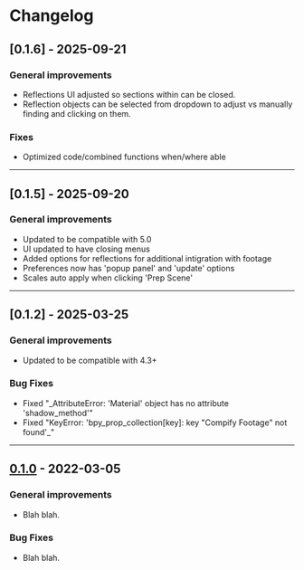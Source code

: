 # Changelog

## [0.1.6] - 2025-09-21

### General improvements
- Reflections UI adjusted so sections within can be closed.
- Reflection objects can be selected from dropdown to adjust vs manually finding and clicking on them.

### Fixes
 - Optimized code/combined functions when/where able

-------------------------------------------------------------------------------

## [0.1.5] - 2025-09-20

### General improvements
- Updated to be compatible with 5.0
- UI updated to have closing menus
- Added options for reflections for additional intigration with footage
- Preferences now has 'popup panel' and 'update' options
- Scales auto apply when clicking 'Prep Scene'

-------------------------------------------------------------------------------

## [0.1.2] - 2025-03-25

### General improvements
- Updated to be compatible with 4.3+

### Bug Fixes
- Fixed "_AttributeError: 'Material' object has no attribute 'shadow_method'"
- Fixed "KeyError: 'bpy_prop_collection[key]: key "Compify Footage" not found'_"

-------------------------------------------------------------------------------

## [0.1.0] - 2022-03-05

### General improvements
- Blah blah.

### Bug Fixes
- Blah blah.


[Unreleased]: https://github.com/EatTheFuture/gi_comp/compare/v0.1.0...HEAD
[0.1.0]: https://github.com/EatTheFuture/image_rools/release/tag/v0.1.0
